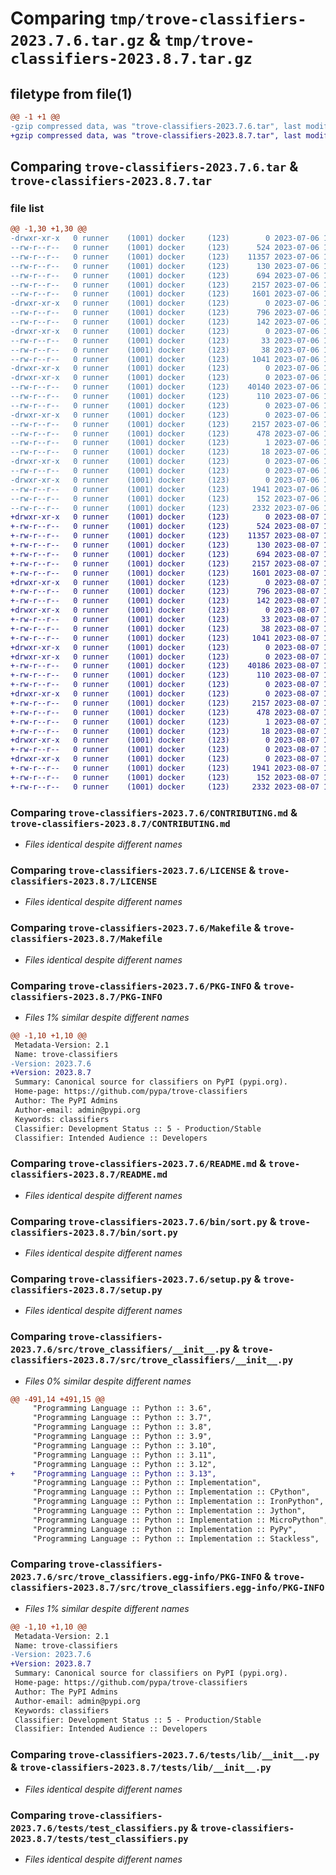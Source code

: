 # Comparing `tmp/trove-classifiers-2023.7.6.tar.gz` & `tmp/trove-classifiers-2023.8.7.tar.gz`

## filetype from file(1)

```diff
@@ -1 +1 @@
-gzip compressed data, was "trove-classifiers-2023.7.6.tar", last modified: Thu Jul  6 14:42:43 2023, max compression
+gzip compressed data, was "trove-classifiers-2023.8.7.tar", last modified: Mon Aug  7 19:52:03 2023, max compression
```

## Comparing `trove-classifiers-2023.7.6.tar` & `trove-classifiers-2023.8.7.tar`

### file list

```diff
@@ -1,30 +1,30 @@
-drwxr-xr-x   0 runner    (1001) docker     (123)        0 2023-07-06 14:42:43.275078 trove-classifiers-2023.7.6/
--rw-r--r--   0 runner    (1001) docker     (123)      524 2023-07-06 14:42:15.000000 trove-classifiers-2023.7.6/CONTRIBUTING.md
--rw-r--r--   0 runner    (1001) docker     (123)    11357 2023-07-06 14:42:15.000000 trove-classifiers-2023.7.6/LICENSE
--rw-r--r--   0 runner    (1001) docker     (123)      130 2023-07-06 14:42:15.000000 trove-classifiers-2023.7.6/MANIFEST.in
--rw-r--r--   0 runner    (1001) docker     (123)      694 2023-07-06 14:42:15.000000 trove-classifiers-2023.7.6/Makefile
--rw-r--r--   0 runner    (1001) docker     (123)     2157 2023-07-06 14:42:43.275078 trove-classifiers-2023.7.6/PKG-INFO
--rw-r--r--   0 runner    (1001) docker     (123)     1601 2023-07-06 14:42:15.000000 trove-classifiers-2023.7.6/README.md
-drwxr-xr-x   0 runner    (1001) docker     (123)        0 2023-07-06 14:42:43.271078 trove-classifiers-2023.7.6/bin/
--rw-r--r--   0 runner    (1001) docker     (123)      796 2023-07-06 14:42:15.000000 trove-classifiers-2023.7.6/bin/sort.py
--rw-r--r--   0 runner    (1001) docker     (123)      142 2023-07-06 14:42:15.000000 trove-classifiers-2023.7.6/pyproject.toml
-drwxr-xr-x   0 runner    (1001) docker     (123)        0 2023-07-06 14:42:43.271078 trove-classifiers-2023.7.6/requirements/
--rw-r--r--   0 runner    (1001) docker     (123)       33 2023-07-06 14:42:15.000000 trove-classifiers-2023.7.6/requirements/dev.txt
--rw-r--r--   0 runner    (1001) docker     (123)       38 2023-07-06 14:42:43.275078 trove-classifiers-2023.7.6/setup.cfg
--rw-r--r--   0 runner    (1001) docker     (123)     1041 2023-07-06 14:42:15.000000 trove-classifiers-2023.7.6/setup.py
-drwxr-xr-x   0 runner    (1001) docker     (123)        0 2023-07-06 14:42:43.271078 trove-classifiers-2023.7.6/src/
-drwxr-xr-x   0 runner    (1001) docker     (123)        0 2023-07-06 14:42:43.271078 trove-classifiers-2023.7.6/src/trove_classifiers/
--rw-r--r--   0 runner    (1001) docker     (123)    40140 2023-07-06 14:42:15.000000 trove-classifiers-2023.7.6/src/trove_classifiers/__init__.py
--rw-r--r--   0 runner    (1001) docker     (123)      110 2023-07-06 14:42:15.000000 trove-classifiers-2023.7.6/src/trove_classifiers/__main__.py
--rw-r--r--   0 runner    (1001) docker     (123)        0 2023-07-06 14:42:15.000000 trove-classifiers-2023.7.6/src/trove_classifiers/py.typed
-drwxr-xr-x   0 runner    (1001) docker     (123)        0 2023-07-06 14:42:43.275078 trove-classifiers-2023.7.6/src/trove_classifiers.egg-info/
--rw-r--r--   0 runner    (1001) docker     (123)     2157 2023-07-06 14:42:43.000000 trove-classifiers-2023.7.6/src/trove_classifiers.egg-info/PKG-INFO
--rw-r--r--   0 runner    (1001) docker     (123)      478 2023-07-06 14:42:43.000000 trove-classifiers-2023.7.6/src/trove_classifiers.egg-info/SOURCES.txt
--rw-r--r--   0 runner    (1001) docker     (123)        1 2023-07-06 14:42:43.000000 trove-classifiers-2023.7.6/src/trove_classifiers.egg-info/dependency_links.txt
--rw-r--r--   0 runner    (1001) docker     (123)       18 2023-07-06 14:42:43.000000 trove-classifiers-2023.7.6/src/trove_classifiers.egg-info/top_level.txt
-drwxr-xr-x   0 runner    (1001) docker     (123)        0 2023-07-06 14:42:43.275078 trove-classifiers-2023.7.6/tests/
--rw-r--r--   0 runner    (1001) docker     (123)        0 2023-07-06 14:42:15.000000 trove-classifiers-2023.7.6/tests/__init__.py
-drwxr-xr-x   0 runner    (1001) docker     (123)        0 2023-07-06 14:42:43.275078 trove-classifiers-2023.7.6/tests/lib/
--rw-r--r--   0 runner    (1001) docker     (123)     1941 2023-07-06 14:42:15.000000 trove-classifiers-2023.7.6/tests/lib/__init__.py
--rw-r--r--   0 runner    (1001) docker     (123)      152 2023-07-06 14:42:15.000000 trove-classifiers-2023.7.6/tests/lib/__main__.py
--rw-r--r--   0 runner    (1001) docker     (123)     2332 2023-07-06 14:42:15.000000 trove-classifiers-2023.7.6/tests/test_classifiers.py
+drwxr-xr-x   0 runner    (1001) docker     (123)        0 2023-08-07 19:52:03.145185 trove-classifiers-2023.8.7/
+-rw-r--r--   0 runner    (1001) docker     (123)      524 2023-08-07 19:51:28.000000 trove-classifiers-2023.8.7/CONTRIBUTING.md
+-rw-r--r--   0 runner    (1001) docker     (123)    11357 2023-08-07 19:51:28.000000 trove-classifiers-2023.8.7/LICENSE
+-rw-r--r--   0 runner    (1001) docker     (123)      130 2023-08-07 19:51:28.000000 trove-classifiers-2023.8.7/MANIFEST.in
+-rw-r--r--   0 runner    (1001) docker     (123)      694 2023-08-07 19:51:28.000000 trove-classifiers-2023.8.7/Makefile
+-rw-r--r--   0 runner    (1001) docker     (123)     2157 2023-08-07 19:52:03.145185 trove-classifiers-2023.8.7/PKG-INFO
+-rw-r--r--   0 runner    (1001) docker     (123)     1601 2023-08-07 19:51:28.000000 trove-classifiers-2023.8.7/README.md
+drwxr-xr-x   0 runner    (1001) docker     (123)        0 2023-08-07 19:52:03.141185 trove-classifiers-2023.8.7/bin/
+-rw-r--r--   0 runner    (1001) docker     (123)      796 2023-08-07 19:51:28.000000 trove-classifiers-2023.8.7/bin/sort.py
+-rw-r--r--   0 runner    (1001) docker     (123)      142 2023-08-07 19:51:28.000000 trove-classifiers-2023.8.7/pyproject.toml
+drwxr-xr-x   0 runner    (1001) docker     (123)        0 2023-08-07 19:52:03.141185 trove-classifiers-2023.8.7/requirements/
+-rw-r--r--   0 runner    (1001) docker     (123)       33 2023-08-07 19:51:28.000000 trove-classifiers-2023.8.7/requirements/dev.txt
+-rw-r--r--   0 runner    (1001) docker     (123)       38 2023-08-07 19:52:03.145185 trove-classifiers-2023.8.7/setup.cfg
+-rw-r--r--   0 runner    (1001) docker     (123)     1041 2023-08-07 19:51:28.000000 trove-classifiers-2023.8.7/setup.py
+drwxr-xr-x   0 runner    (1001) docker     (123)        0 2023-08-07 19:52:03.141185 trove-classifiers-2023.8.7/src/
+drwxr-xr-x   0 runner    (1001) docker     (123)        0 2023-08-07 19:52:03.145185 trove-classifiers-2023.8.7/src/trove_classifiers/
+-rw-r--r--   0 runner    (1001) docker     (123)    40186 2023-08-07 19:51:28.000000 trove-classifiers-2023.8.7/src/trove_classifiers/__init__.py
+-rw-r--r--   0 runner    (1001) docker     (123)      110 2023-08-07 19:51:28.000000 trove-classifiers-2023.8.7/src/trove_classifiers/__main__.py
+-rw-r--r--   0 runner    (1001) docker     (123)        0 2023-08-07 19:51:28.000000 trove-classifiers-2023.8.7/src/trove_classifiers/py.typed
+drwxr-xr-x   0 runner    (1001) docker     (123)        0 2023-08-07 19:52:03.145185 trove-classifiers-2023.8.7/src/trove_classifiers.egg-info/
+-rw-r--r--   0 runner    (1001) docker     (123)     2157 2023-08-07 19:52:03.000000 trove-classifiers-2023.8.7/src/trove_classifiers.egg-info/PKG-INFO
+-rw-r--r--   0 runner    (1001) docker     (123)      478 2023-08-07 19:52:03.000000 trove-classifiers-2023.8.7/src/trove_classifiers.egg-info/SOURCES.txt
+-rw-r--r--   0 runner    (1001) docker     (123)        1 2023-08-07 19:52:03.000000 trove-classifiers-2023.8.7/src/trove_classifiers.egg-info/dependency_links.txt
+-rw-r--r--   0 runner    (1001) docker     (123)       18 2023-08-07 19:52:03.000000 trove-classifiers-2023.8.7/src/trove_classifiers.egg-info/top_level.txt
+drwxr-xr-x   0 runner    (1001) docker     (123)        0 2023-08-07 19:52:03.145185 trove-classifiers-2023.8.7/tests/
+-rw-r--r--   0 runner    (1001) docker     (123)        0 2023-08-07 19:51:28.000000 trove-classifiers-2023.8.7/tests/__init__.py
+drwxr-xr-x   0 runner    (1001) docker     (123)        0 2023-08-07 19:52:03.145185 trove-classifiers-2023.8.7/tests/lib/
+-rw-r--r--   0 runner    (1001) docker     (123)     1941 2023-08-07 19:51:28.000000 trove-classifiers-2023.8.7/tests/lib/__init__.py
+-rw-r--r--   0 runner    (1001) docker     (123)      152 2023-08-07 19:51:28.000000 trove-classifiers-2023.8.7/tests/lib/__main__.py
+-rw-r--r--   0 runner    (1001) docker     (123)     2332 2023-08-07 19:51:28.000000 trove-classifiers-2023.8.7/tests/test_classifiers.py
```

### Comparing `trove-classifiers-2023.7.6/CONTRIBUTING.md` & `trove-classifiers-2023.8.7/CONTRIBUTING.md`

 * *Files identical despite different names*

### Comparing `trove-classifiers-2023.7.6/LICENSE` & `trove-classifiers-2023.8.7/LICENSE`

 * *Files identical despite different names*

### Comparing `trove-classifiers-2023.7.6/Makefile` & `trove-classifiers-2023.8.7/Makefile`

 * *Files identical despite different names*

### Comparing `trove-classifiers-2023.7.6/PKG-INFO` & `trove-classifiers-2023.8.7/PKG-INFO`

 * *Files 1% similar despite different names*

```diff
@@ -1,10 +1,10 @@
 Metadata-Version: 2.1
 Name: trove-classifiers
-Version: 2023.7.6
+Version: 2023.8.7
 Summary: Canonical source for classifiers on PyPI (pypi.org).
 Home-page: https://github.com/pypa/trove-classifiers
 Author: The PyPI Admins
 Author-email: admin@pypi.org
 Keywords: classifiers
 Classifier: Development Status :: 5 - Production/Stable
 Classifier: Intended Audience :: Developers
```

### Comparing `trove-classifiers-2023.7.6/README.md` & `trove-classifiers-2023.8.7/README.md`

 * *Files identical despite different names*

### Comparing `trove-classifiers-2023.7.6/bin/sort.py` & `trove-classifiers-2023.8.7/bin/sort.py`

 * *Files identical despite different names*

### Comparing `trove-classifiers-2023.7.6/setup.py` & `trove-classifiers-2023.8.7/setup.py`

 * *Files identical despite different names*

### Comparing `trove-classifiers-2023.7.6/src/trove_classifiers/__init__.py` & `trove-classifiers-2023.8.7/src/trove_classifiers/__init__.py`

 * *Files 0% similar despite different names*

```diff
@@ -491,14 +491,15 @@
     "Programming Language :: Python :: 3.6",
     "Programming Language :: Python :: 3.7",
     "Programming Language :: Python :: 3.8",
     "Programming Language :: Python :: 3.9",
     "Programming Language :: Python :: 3.10",
     "Programming Language :: Python :: 3.11",
     "Programming Language :: Python :: 3.12",
+    "Programming Language :: Python :: 3.13",
     "Programming Language :: Python :: Implementation",
     "Programming Language :: Python :: Implementation :: CPython",
     "Programming Language :: Python :: Implementation :: IronPython",
     "Programming Language :: Python :: Implementation :: Jython",
     "Programming Language :: Python :: Implementation :: MicroPython",
     "Programming Language :: Python :: Implementation :: PyPy",
     "Programming Language :: Python :: Implementation :: Stackless",
```

### Comparing `trove-classifiers-2023.7.6/src/trove_classifiers.egg-info/PKG-INFO` & `trove-classifiers-2023.8.7/src/trove_classifiers.egg-info/PKG-INFO`

 * *Files 1% similar despite different names*

```diff
@@ -1,10 +1,10 @@
 Metadata-Version: 2.1
 Name: trove-classifiers
-Version: 2023.7.6
+Version: 2023.8.7
 Summary: Canonical source for classifiers on PyPI (pypi.org).
 Home-page: https://github.com/pypa/trove-classifiers
 Author: The PyPI Admins
 Author-email: admin@pypi.org
 Keywords: classifiers
 Classifier: Development Status :: 5 - Production/Stable
 Classifier: Intended Audience :: Developers
```

### Comparing `trove-classifiers-2023.7.6/tests/lib/__init__.py` & `trove-classifiers-2023.8.7/tests/lib/__init__.py`

 * *Files identical despite different names*

### Comparing `trove-classifiers-2023.7.6/tests/test_classifiers.py` & `trove-classifiers-2023.8.7/tests/test_classifiers.py`

 * *Files identical despite different names*

